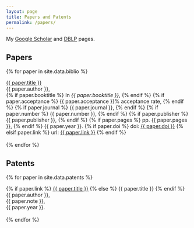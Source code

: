 ```yaml
---
layout: page
title: Papers and Patents
permalink: /papers/
---
```


My [Google Scholar](http://scholar.google.co.uk/citations?hl=en&user=oT8RhJgAAAAJ)
and
[DBLP](http://dblp.uni-trier.de/pers/hd/r/Reid:Alastair_David)
pages.

## Papers

{% for paper in site.data.biblio %}
  <div class="biblio">
    <a href="{{ site.baseurl }}/papers/{{ paper.file }}">{{ paper.title }}</a>
    <br>
    {{ paper.author }},
    <br>
    {% if paper.booktitle %} In <i>{{ paper.booktitle }}</i>, {% endif %}
    {% if paper.acceptance %} {{ paper.acceptance }}% acceptance rate, {% endif %}
    {% if paper.journal %} {{ paper.journal }}, {% endif %}
    {% if paper.number %} {{ paper.number }}, {% endif %}
    {% if paper.publisher %} {{ paper.publisher }}, {% endif %}
    {% if paper.pages %} pp. {{ paper.pages }}, {% endif %}
    {{ paper.year }}.
    {% if paper.doi %} doi: <a href="{{ paper.link }}">{{ paper.doi }}</a>
    {% elsif paper.link %} url: <a href="{{ paper.link }}">{{ paper.link }}</a>
    {% endif %}
    <br>
    <br>
  </div>
{% endfor %}

## Patents

{% for paper in site.data.patents %}
  <div class="biblio">
    {% if paper.link %} <a href="{{ paper.link }}">{{ paper.title }}</a>
    {% else %} {{ paper.title }} {% endif %}
    <br>
    {{ paper.author }},
    <br>
    {{ paper.note }},
    <br>
    {{ paper.year }}.
    <br>
    <br>
  </div>
{% endfor %}
